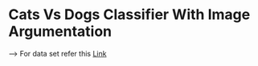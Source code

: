 # Cats Vs Dogs Classifier With Image Argumentation

--> For data set refer this [Link](https://github.com/tensorflow/datasets/blob/master/docs/catalog/cats_vs_dogs.md)

